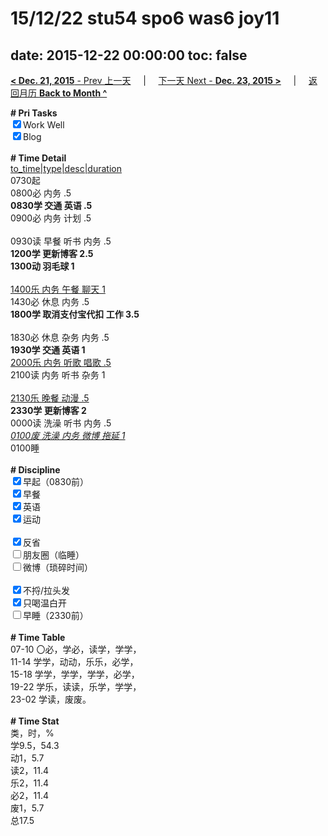 # 15/12/22 stu54 spo6 was6 joy11

date: 2015-12-22 00:00:00
toc: false
---
[**< Dec. 21, 2015** - Prev 上一天](/lifelogs/2015/12/d21.md) &nbsp; &nbsp; | &nbsp; &nbsp; [下一天 Next - **Dec. 23, 2015 >**](/lifelogs/2015/12/d23.md) &nbsp; &nbsp; |  &nbsp; &nbsp; [返回月历 **Back to Month ^**](/lifelogs/2015/12/index.md)
<br/><div><b># Pri Tasks</b></div><div><input checked="true" type="checkbox"/>Work Well</div><div><input checked="true" type="checkbox"/>Blog</div><div><br/></div><div><b># Time Detail</b></div><div><u>to_time|type|desc|duration</u></div><div>0730起</div><div>0800必 内务 .5</div><div><b>0830学 交通 英语 .5</b></div><div>0900必 内务 计划 .5</div><div><br/></div><div>0930读 早餐 听书 内务 .5</div><div><b>1200学 更新博客 2.5</b></div><div><b>1300动 羽毛球 1</b></div><div><br/></div><div><u>1400乐 内务 午餐 聊天 1</u></div><div>1430必 休息 内务 .5</div><div><b>1800学 取消支付宝代扣 工作 3.5</b></div><div><br/></div><div>1830必 休息 杂务 内务 .5</div><div><b>1930学 交通 英语 1</b></div><div><u>2000乐 内务 听歌 唱歌 .5</u></div><div>2100读 内务 听书 杂务 1</div><div><br/></div><div><u>2130乐 晚餐 动漫 .5</u></div><div><b>2330学 更新博客 2</b></div><div>0000读 洗澡 听书 内务 .5</div><div><u><i>0100废 洗澡 内务 微博 拖延 1</i></u></div><div>0100睡</div><div><br/></div><div><b># Discipline</b></div><div><input checked="true" type="checkbox"/>早起（0830前）</div><div><input checked="true" type="checkbox"/>早餐</div><div><input checked="true" type="checkbox"/>英语</div><div><input checked="true" type="checkbox"/>运动</div><div><br/></div><div><input checked="true" type="checkbox"/>反省</div><div><input type="checkbox"/>朋友圈（临睡）</div><div><input type="checkbox"/>微博（琐碎时间）</div><div><br/></div><div><input checked="true" type="checkbox"/>不捋/拉头发</div><div><input checked="true" type="checkbox"/>只喝温白开</div><div><input type="checkbox"/>早睡（2330前）</div><div><br/></div><div><b># Time Table</b></div><div>07-10 〇必，学必，读学，学学，</div><div>11-14 学学，动动，乐乐，必学，</div><div>15-18 学学，学学，学学，必学，</div><div>19-22 学乐，读读，乐学，学学，</div><div>23-02 学读，废废。</div><div><br/></div><div><b># Time Stat</b></div><div>类，时，%</div><div>学9.5，54.3</div><div>动1，5.7</div><div>读2，11.4</div><div>乐2，11.4</div><div>必2，11.4</div><div>废1，5.7</div><div>总17.5</div>
